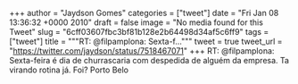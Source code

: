
+++
author = "Jaydson Gomes"
categories = ["tweet"]
date = "Fri Jan 08 13:36:32 +0000 2010"
draft = false
image = "No media found for this Tweet"
slug = "6cff03607fbc3bf81b128e2b64498d34af5c6ff9"
tags = ["tweet"]
title = """RT: @filpamplona: Sexta-f..."""
tweet = true
tweet_url = "https://twitter.com/jaydson/status/7518467071"
+++
RT: @filpamplona: Sexta-feira é dia de churrascaria com despedida de alguém da empresa. Ta virando rotina já. Foi? Porto Belo
